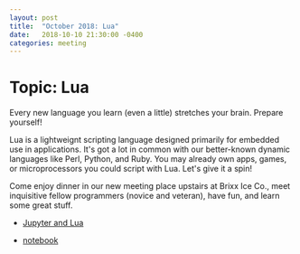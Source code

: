 ```yaml
---
layout: post
title:  "October 2018: Lua" 
date:   2018-10-10 21:30:00 -0400
categories: meeting
---
```


# Topic: Lua 

Every new language you learn (even a little) stretches your brain.
Prepare yourself!

Lua is a lightweignt scripting language designed primarily for 
embedded use in applications.  It's got a lot in common with our
better-known dynamic languages like Perl, Python, and Ruby.  You 
may already own apps, games, or microprocessors you could script 
with Lua.  Let's give it a spin!

Come enjoy dinner in our new meeting place upstairs at 
Brixx Ice Co., meet inquisitive fellow programmers 
(novice and veteran), have fun, and learn some great stuff.

- [Jupyter and Lua](https://github.com/jupyter/jupyter/wiki/Jupyter-kernels)	

- [notebook](../meeting_notes/lua/lua.ipybn)
